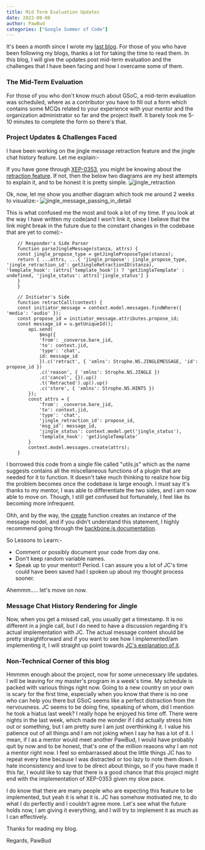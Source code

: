 ```yaml
---
title: Mid Term Evaluation Updates
date: 2022-08-08
author: PawBud
categories: ["Google Summer of Code"]
---
```


It's been a month since I wrote my [last blog](https://xmpp.org/2022/07/conversejs-an-in-depth-view-into-my-gsoc22-project/). For those of you who have been following my blogs, thanks a lot for taking the time to read them. In this blog, I will give the updates post mid-term evaluation and the challenges that I have been facing and how I overcame some of them.

### The Mid-Term Evaluation

For those of you who don't know much about GSoC, a mid-term evaluation was scheduled, where as a contributor you have to fill out a form which contains some MCQs related to your experience with your mentor and the organization administrator so far and the project itself. It barely took me 5-10 minutes to complete the form so there's that.

### Project Updates & Challenges Faced

I have been working on the jingle message retraction feature and the jingle chat history feature. Let me explain:-

If you have gone through [XEP-0353](https://xmpp.org/extensions/xep-0353.html), you might be knowing about the [retraction feature](https://xmpp.org/extensions/xep-0353.html#retract). If not, then the below two diagrams are my best attempts to explain it, and to be honest it is pretty simple.
![jingle_retraction](/images/blog/retraction_working.png) 

Ok, now, let me show you another diagram which took me around 2 weeks to visualize:-
![jingle_message_passing_in_detail](/images/blog/message-passing.png) 

This is what confused me the most and took a lot of my time. If you look at the way I have written my code(and I won't link it, since I believe that the link might break in the future due to the constant changes in the codebase that are yet to come):- 
```
    // Responder's Side Parser
    function parseJingleMessage(stanza, attrs) {
    const jingle_propose_type = getJingleProposeType(stanza);
    return { ...attrs, ...{ 'jingle_propose': jingle_propose_type, 'jingle_retraction_id': getJingleRetractionID(stanza), 'template_hook': (attrs['template_hook']) ? 'getJingleTemplate' : undefined, 'jingle_status': attrs['jingle_status'] }
    }
    }

    // Initiator's Side
    function retractCall(context) {
    const initiator_message = context.model.messages.findWhere({ 'media': 'audio' });
    const propose_id = initiator_message.attributes.propose_id;
    const message_id = u.getUniqueId();
        api.send(
            $msg({
            'from': _converse.bare_jid,
            'to': context.jid,
            'type': 'chat',
            id: message_id
            }).c('retract', { 'xmlns': Strophe.NS.JINGLEMESSAGE, 'id': propose_id })
            .c('reason', { 'xmlns': Strophe.NS.JINGLE })
            .c('cancel', {}).up()
            .t('Retracted').up().up()
            .c('store', { 'xmlns': Strophe.NS.HINTS })
        });
        const attrs = {
            'from': _converse.bare_jid,
            'to': context.jid,
            'type': 'chat',
            'jingle_retraction_id': propose_id, 
            'msg_id': message_id,
            'jingle_status': context.model.get('jingle_status'),
            'template_hook': 'getJingleTemplate'
        }
        context.model.messages.create(attrs);
    }
```

I borrowed this code from a single file called "utils.js" which as the name suggests contains all the miscellaneous functions of a plugin that are needed for it to function. It doesn't take much thinking to realize how big the problem becomes once the codebase is large enough. I must say it's thanks to my mentor, I was able to differentiate the two sides, and i am now able to move on. Though, I still get confused but fortunately, I feel like its becoming more infrequent.

Ohh, and by the way, the [create](https://backbonejs.org/#Collection-create) function creates an instance of the message model, and if you didn't understand this statement, I highly recommend going through the [backbone.js documentation](https://backbonejs.org/#).

So Lessons to Learn:-
* Comment or possibly document your code from day one.
* Don't keep random variable names.
* Speak up to your mentor!! Period. I can assure you a lot of JC's time could have been saved had I spoken up about my thought process sooner.

Ahemmm..... let's move on now.

### Message Chat History Rendering for Jingle

Now, when you get a missed call, you usually get a timestamp. It is no different in a jingle call, but I do need to have a discussion regarding it's actual implementation with JC. The actual message content should be pretty straightforward and if you want to see how I implemented/am implementing it, I will straight up point towards [JC's explanation of it](https://github.com/conversejs/converse.js/issues/447#issuecomment-1198217084).

### Non-Technical Corner of this blog

Hmmmm enough about the project, now for some unnecessary life updates. I will be leaving for my master's program in a week's time. My schedule is packed with various things right now. Going to a new country on your own is scary for the first time, especially when you know that there is no one who can help you there but GSoC seems like a perfect distraction from the nervousness. JC seems to be doing fine, speaking of whom, did I mention he took a hiatus last week? I really hope he enjoyed his time off. There were nights in the last week, which made me wonder if I did actually stress him out or something, but I am pretty sure I am just overthinking it. I value his patience out of all things and I am not joking when I say he has a lot of it. I mean, if I as a mentor would meet another PawBud, I would have probably quit by now and to be honest, that's one of the million reasons why I am not a mentor right now. I feel so embarrassed about the little things JC has to repeat every time because I was distracted or too lazy to note them down. I hate inconsistency and love to be direct about things, so if you have made it this far, I would like to say that there is a good chance that this project might end with the implementation of XEP-0353 given my slow pace.

I do know that there are many people who are expecting this feature to be implemented, but yeah it is what it is. JC has somehow motivated me, to do what I do perfectly and I couldn't agree more. Let's see what the future holds now, I am giving it everything, and I will try to implement it as much as I can effectively. 

Thanks for reading my blog.

Regards,
PawBud
